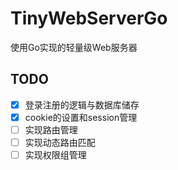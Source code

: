 TinyWebServerGo
===============

使用Go实现的轻量级Web服务器

TODO
---
* [x] 登录注册的逻辑与数据库储存
* [x] cookie的设置和session管理
* [ ] 实现路由管理
* [ ] 实现动态路由匹配
* [ ] 实现权限组管理

